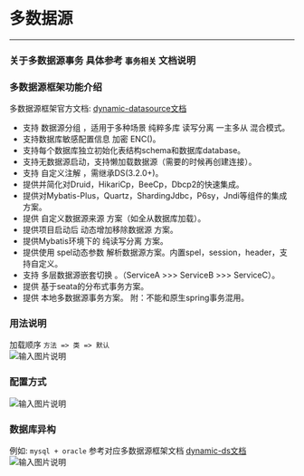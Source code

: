 # 多数据源
- - -
### 关于多数据源事务 具体参考 `事务相关` 文档说明

### 多数据源框架功能介绍
多数据源框架官方文档: [dynamic-datasource文档](https://www.kancloud.cn/tracy5546/dynamic-datasource/2264611)

* 支持 数据源分组 ，适用于多种场景 纯粹多库 读写分离 一主多从 混合模式。
* 支持数据库敏感配置信息 加密 ENC()。
* 支持每个数据库独立初始化表结构schema和数据库database。
* 支持无数据源启动，支持懒加载数据源（需要的时候再创建连接）。
* 支持 自定义注解 ，需继承DS(3.2.0+)。
* 提供并简化对Druid，HikariCp，BeeCp，Dbcp2的快速集成。
* 提供对Mybatis-Plus，Quartz，ShardingJdbc，P6sy，Jndi等组件的集成方案。
* 提供 自定义数据源来源 方案（如全从数据库加载）。
* 提供项目启动后 动态增加移除数据源 方案。
* 提供Mybatis环境下的 纯读写分离 方案。
* 提供使用 spel动态参数 解析数据源方案。内置spel，session，header，支持自定义。
* 支持 多层数据源嵌套切换 。（ServiceA >>> ServiceB >>> ServiceC）。
* 提供 基于seata的分布式事务方案。
* 提供 本地多数据源事务方案。 附：不能和原生spring事务混用。

### 用法说明
加载顺序 `方法 => 类 => 默认`<br>
![输入图片说明](https://images.gitee.com/uploads/images/2021/1215/213757_821f616d_1766278.png "屏幕截图.png")

### 配置方式
![输入图片说明](https://images.gitee.com/uploads/images/2021/1221/145455_f924ca42_1766278.png "屏幕截图.png")

### 数据库异构
例如: `mysql + oracle` 参考对应多数据源框架文档 [dynamic-ds文档](https://www.kancloud.cn/tracy5546/dynamic-datasource)
![输入图片说明](https://images.gitee.com/uploads/images/2021/1221/151102_0f1c90fe_1766278.png "屏幕截图.png")
